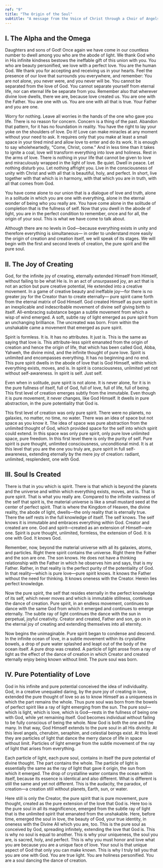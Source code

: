 ```yaml
---
ref: "9"
title: "The Origin of the Soul"
subtitle: "A message from the Voice of Christ through a Choir of Angels in the presence of Archangel Raphael and Archangel Gabriel"
---
```


## I. The Alpha and the Omega

Daughters and sons of God! Once again we have come in our countless number to
dwell among you who are the abode of light. We thank God who in His infinite
kindness bestows the ineffable gift of this union with you. You who are
beauty personified, we love with a perfect love. You are the human God. We
thank you for accepting and receiving us in your hearts. Feel the presence of
our love that surrounds you everywhere, and remember: You are not alone, you
never were, and you never will be. You cannot be separated from the love of
God. You cannot separate yourself from eternal life, nor can eternal life be
separate from you. Remember also that wherever divine love dwells, there we
are, because love created us. You are one with the Father. You are one with us.
You are one with all that is true. Your Father and you are one.

Worry for nothing. Leave all worries in the hands of the one who gave you life.
There is no reason for concern. Concern is a thing of the past. Abandon that
pattern, for it has no foundation in reality. You have the right to lay your
yoke on the shoulders of love. Do it! Love can make miracles at any moment
without your need to ask. It requires only that you make at least a small space
in your tired mind and allow love to enter and do its work. It is enough to say
wholeheartedly, “Come, Christ, come.” And in less time than it takes to ignite
a coal, love will transform everything into love and holiness. Rest in the
arms of love. There is nothing in your life that cannot be given to love and
miraculously wrapped in the light of love. Be quiet. Dwell in peace. Let
nothing disturb you. Let nothing affright you. Live in the consciousness of
unity with Christ and with all that is beautiful, holy, and perfect. In
short, live together with that which is in harmony, with that which you are in
truth, with all that comes from God.

You have come alone to our union that is a dialogue of love and truth, alone in
a solitude in which you are one with everything, alone in the eternal wonder
of being who you really are. You have come alone in the solitude of completion
that is the fullness of self. Now that you dwell in the abode of light, you are
in the perfect condition to remember, once and for all, the origin of your
soul. This is what we have come to talk about.

Although there are no levels in God—because everything exists in unity and
therefore everything is simultaneous— in order to understand more easily the
origin of creation and creation itself, we will speak of its stages. We will
begin with the first and second levels of creation, the pure spirit and the
pure soul.

## II. The Joy of Creating

God, for the infinite joy of creating, eternally extended Himself from Himself,
without failing to be what He is. In an act of unsurpassed joy, an act that is
not an action but pure creative potential, He extended into a creative
movement. In a game of creative beauty and ineffable joy—for there is no
greater joy for the Creator than to create eternally— pure spirit came forth
from the eternal matrix of God Himself. God created Himself as pure spirit in
an inexplicable and indescribable movement of divine self giving birth to
itself. All-embracing substance began a subtle movement from which a wisp of
wind emerged. A soft, subtle ray of light emerged as pure spirit from an
unchanging brilliance. The uncreated was born. From within the unshakable came
a movement that emerged as pure spirit.

Spirit is formless. It is. It has no attributes. It just is. This is the same
as saying that love is. This attribute-less spirit emanated from the origin of
creation and hence the origin of life, that which has been called God, Abba,
Yahweh, the divine mind, and the infinite thought of pure love. Spirit is
unlimited and encompasses everything. It has no beginning and no end. This
pure spirit dwells in the abode of love that is God Himself, within which
everything exists, moves, and is. In spirit is consciousness, unlimited yet
not without self-awareness. In spirit is self. Just self.

Even when in solitude, pure spirit is not alone. It is never alone, for it is
in the pure fullness of itself, full of God, full of love, full of life, full
of being. This first level of creation emerges subtly from the immutable. Even
though it is pure movement, it never changes, like God Himself. It dwells in
pure abstraction, in the pure potentiality that God is.

This first level of creation was only pure spirit. There were no planets, no
galaxies, no matter, no time, no water. There was an idea of space but not
space as you know it. The idea of space was pure abstraction from the unlimited
thought of God, which provided space for the self into which spirit could
extend. In this space was only pure spirit, only pure love unlimited space,
pure freedom. In this first level there is only the purity of self. Pure spirit
is pure thought, unlimited consciousness, unconditional mind. It is at this
level that you are the one you truly are, pure spirit in full self-awareness,
extending eternally by the mere joy of creation: radiant, unlimited,
resplendent, one with God.

## III. Soul Is Created

There is that in you which is spirit. There is that which is beyond the planets
and the universe and within which everything exists, moves, and is. That is
pure spirit. That is what you really are. Compared to the infinite vastness of
the self that spirit is, the material universe is like a small mustard seed at
the center of perfect spirit. That is where the Kingdom of Heaven, the divine
reality, the abode of light, dwells—the only reality that is eternally true.
There the self rests in the full knowledge of itself. The self knows. The
self knows it is immutable and embraces everything within God. Creator and
created are one. God and spirit—created as an extension of Himself—are one.
Spirit is pure thought, unlimited, formless, the extension of God. It is one
with God. It knows God.

Remember, now, beyond the material universe with all its galaxies, atoms, and
particles. Right there spirit contains the universe. Right there the Father and
the son are one. The son knows. He does not have a thinking relationship with
the Father in which he observes him and says, that is my Father. Rather, in
that reality is the perfect purity of the potentiality of God. In that
reality—which is pure love—pure spirit knows. It knows the Father without the
need for thinking. It knows oneness with the Creator. Herein lies perfect
knowledge.

Now the pure spirit, the self that resides eternally in the perfect knowledge
of its self, which never moves and which is immutable stillness, continues the
dance of creation. Pure spirit, in an endless movement, continues to dance with
the same God from which it emerged and continues to emerge eternally. The
subtle ray of light continues the dance with the sun in perpetual, joyful
creativity. Creator and created, Father and son, go on in the eternal joy of
creating and extending themselves into all eternity.

Now begins the unimaginable. Pure spirit began to condense and descend. In the
infinite ocean of love, in a subtle movement within its crystalline bowels, a
drop of pure water splashed and leapt out of the body of the ocean itself. A
pure drop was created. A particle of light arose from a ray of light as the
effect of the dance of creation in which Creator and created eternally enjoy
being known without limit. The pure soul was born.

## IV. Pure Potentiality of Love

God in his infinite and pure potential conceived the idea of individuality.
God, in a creative unequaled daring, by the pure joy of creating in love,
extended the pure thought of love so as to know Himself as a uniqueness in
which the part remains the whole. Thus pure soul was born from the bowels of
perfect spirit like a ray of light emerging from the sun. The pure soul—which
is light, which is love, which is God—rests in the fullness of being one with
God, while yet remaining itself. God becomes individual without failing to be
fully conscious of being the whole. Now God is both the one and the many. In
that way, God Himself extends to the pure soul in all His divinity. At this
level angels, cherubim, seraphim, and celestial beings exist. At this level
they are particles of light that dance the merry dance of life in space without
limit. Particles of light emerge from the subtle movement of the ray of light
that arises from everything.

Each particle of light, each pure soul, contains in itself the pure potential
of divine thought. The part contains the whole. The particle of light is
essentially the same as the ray of light that gave it origin, the sun from
which it emerged. The drop of crystalline water contains the ocean within
itself, because its essence is identical and also different. What is different
is still the same and yet not different. This is the audacity, the paradox, of
creation—a creation still without planets, Earth, sun, or water.

Here still is only the Creator, the pure spirit that is pure movement, pure
thought, created as the pure extension of the love that God is. Here too is the
pure soul in all its magnificence, emerged from the subtle ray of light that is
the unlimited spirit that emanated from the unshakable. Here, before time,
emerged the soul in love, the beauty of God, your true identity, in oneness
with the Divine All which you are, too. This is the pure soul as conceived by
God, spreading infinitely, extending the love that God is. This is why no soul
is equal to another. This is why your uniqueness, the soul you are, is sacred,
holy, and perfect. This is why you must honor and love what you are because you
are a unique face of love. Your soul is that unique aspect of God that only you
can make known. This is why I truly tell you that you are one with God. You are
true light. You are holiness personified. You are a soul dancing the dance of
creation.


